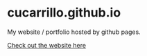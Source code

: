 # cucarrillo.github.io
My website / portfolio hosted by github pages.

[Check out the website here](https://www.cucarrillo.me)